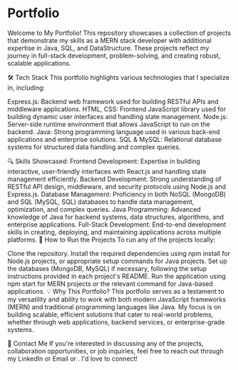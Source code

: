 # Portfolio

Welcome to My Portfolio! This repository showcases a collection of projects that demonstrate my skills as a MERN stack developer with additional expertise in Java, SQL, and DataStructure. These projects reflect my journey in full-stack development, problem-solving, and creating robust, scalable applications.


🛠️ Tech Stack This portfolio highlights various technologies that I specialize in, including:


Express.js: Backend web framework used for building RESTful APIs and middleware applications. HTML, CSS: Frontend JavaScript library used for building dynamic user interfaces and handling state management. Node.js: Server-side runtime environment that allows JavaScript to run on the backend. Java: Strong programming language used in various back-end applications and enterprise solutions. SQL & MySQL: Relational database systems for structured data handling and complex queries.


🔍 Skills Showcased: Frontend Development: Expertise in building interactive, user-friendly interfaces with React.js and handling state management efficiently. Backend Development: Strong understanding of RESTful API design, middleware, and security protocols using Node.js and Express.js. Database Management: Proficiency in both NoSQL (MongoDB) and SQL (MySQL, SQL) databases to handle data management, optimization, and complex queries. Java Programming: Advanced knowledge of Java for backend systems, data structures, algorithms, and enterprise applications. Full-Stack Development: End-to-end development skills in creating, deploying, and maintaining applications across multiple platforms. 🚀 How to Run the Projects To run any of the projects locally:


Clone the repository. Install the required dependencies using npm install for Node.js projects, or appropriate setup commands for Java projects. Set up the databases (MongoDB, MySQL) if necessary, following the setup instructions provided in each project's README. Run the application using npm start for MERN projects or the relevant command for Java-based applications. 💡 Why This Portfolio? This portfolio serves as a testament to my versatility and ability to work with both modern JavaScript frameworks (MERN) and traditional programming languages like Java. My focus is on building scalable, efficient solutions that cater to real-world problems, whether through web applications, backend services, or enterprise-grade systems.


📧 Contact Me If you're interested in discussing any of the projects, collaboration opportunities, or job inquiries, feel free to reach out through my LinkedIn or Email or . I'd love to connect!

